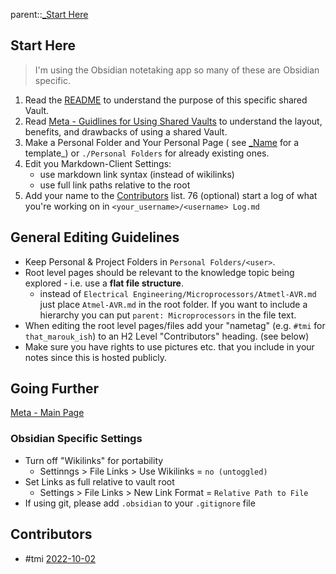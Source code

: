 parent::[_Start Here](_Start%20Here.md)

## Start Here
> I'm using the Obsidian notetaking app so many of these are Obsidian specific. 

1. Read the [README](README.md) to understand the purpose of this specific shared Vault. 
2. Read [Meta - Guidlines for Using Shared Vaults](Meta%20-%20Guidlines%20for%20Using%20Shared%20Vaults.md) to understand the layout, benefits, and drawbacks of using a shared Vault. 
3. Make a Personal Folder and Your Personal Page ( see  [_Name](_Name.md) for a template_) or `./Personal Folders` for already existing ones.
4. Edit you Markdown-Client Settings:
	- use markdown link syntax (instead of wikilinks)
	- use full link paths relative to the root
5. Add your name to the [Contributors](_Start%20Here.md#Contributors) list. 
76 (optional) start a log of what you're working on in `<your_username>/<username> Log.md`

## General Editing Guidelines
- Keep Personal & Project Folders in `Personal Folders/<user>`. 
- Root level pages should be relevant to the knowledge topic being explored - i.e. use a **flat file structure**. 
	- instead of `Electrical Engineering/Microprocessors/Atmetl-AVR.md` just place `Atmel-AVR.md` in the root folder. If you want to include a hierarchy you can put `parent: Microprocessors` in the file text.
- When editing the root level pages/files add your "nametag" (e.g. `#tmi` for `that_marouk_ish`) to an H2 Level "Contributors" heading.  (see below)
- Make sure you have rights to use pictures etc. that you include in your notes since this is hosted publicly. 

## Going Further
[Meta - Main Page](Meta%20-%20Main%20Page.md)

### Obsidian Specific Settings
- Turn off "Wikilinks" for portability
	- Settinngs > File Links > Use Wikilinks = `no (untoggled)`
- Set Links as full relative to vault root
	- Settings > File Links > New Link Format =  `Relative Path to File `
- If using git, please add `.obsidian` to your `.gitignore` file 


## Contributors
- #tmi [2022-10-02](2022-10-02) 